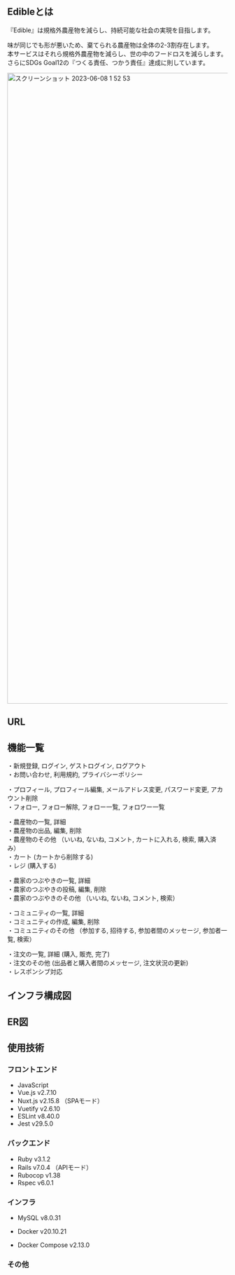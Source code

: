 ## Edibleとは
『Edible』は規格外農産物を減らし、持続可能な社会の実現を目指します。 

味が同じでも形が悪いため、棄てられる農産物は全体の2-3割存在します。   
本サービスはそれら規格外農産物を減らし、世の中のフードロスを減らします。   
さらにSDGs Goal12の『つくる責任、つかう責任』達成に則しています。 

<img width="1440" alt="スクリーンショット 2023-06-08 1 52 53" src="https://github.com/zksytmkn/myapp_root/assets/86869822/75953b4b-22e1-4d0d-b11e-360f893724b8">

## URL

## 機能一覧
・新規登録, ログイン, ゲストログイン, ログアウト  
・お問い合わせ, 利用規約, プライバシーポリシー  

・プロフィール, プロフィール編集, メールアドレス変更, パスワード変更, アカウント削除  
・フォロー, フォロー解除, フォロー一覧, フォロワー一覧  

・農産物の一覧, 詳細  
・農産物の出品, 編集, 削除  
・農産物のその他 （いいね, ないね, コメント, カートに入れる, 検索, 購入済み）  
・カート (カートから削除する)  
・レジ (購入する)  

・農家のつぶやきの一覧, 詳細  
・農家のつぶやきの投稿, 編集, 削除  
・農家のつぶやきのその他 （いいね, ないね, コメント, 検索）  

・コミュニティの一覧, 詳細  
・コミュニティの作成, 編集, 削除  
・コミュニティのその他 （参加する, 招待する, 参加者間のメッセージ, 参加者一覧, 検索）  

・注文の一覧, 詳細 (購入, 販売, 完了)  
・注文のその他 (出品者と購入者間のメッセージ, 注文状況の更新)  
・レスポンシブ対応  

## インフラ構成図

## ER図

## 使用技術
### フロントエンド
- JavaScript
- Vue.js v2.7.10
- Nuxt.js v2.15.8 （SPAモード）
- Vuetify v2.6.10
- ESLint v8.40.0
- Jest v29.5.0

### バックエンド
- Ruby v3.1.2
- Rails v7.0.4 （APIモード）
- Rubocop v1.38
- Rspec v6.0.1

### インフラ
- MySQL v8.0.31
- Docker v20.10.21

- Docker Compose v2.13.0

### その他
